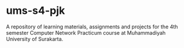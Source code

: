 # ums-s4-pjk
A repository of learning materials, assignments and projects for the 4th semester Computer Network Practicum course at Muhammadiyah University of Surakarta.
